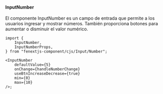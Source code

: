 #### InputNumber

El componente InputNumber es un campo de entrada que permite a los usuarios ingresar y mostrar números. También proporciona botones para aumentar o disminuir el valor numérico.

```tsx
import {
    InputNumber,
    InputNumberProps,
} from "fenextjs-component/cjs/Input/Number";

<InputNumber
    defaultValue={5}
    onChange={handleNumberChange}
    useBtnIncreaseDecrease={true}
    min={0}
    max={10}
/>;
```
